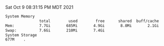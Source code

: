 Sat Oct  9 08:31:15 PM MDT 2021
```bash
System Memory
               total        used        free      shared  buff/cache   available
Mem:           7.7Gi       685Mi       4.9Gi       8.0Mi       2.1Gi       6.7Gi
Swap:          7.6Gi       210Mi       7.4Gi
System Storage
677M	.
```
```bash
